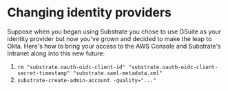 # Changing identity providers

Suppose when you began using Substrate you chose to use GSuite as your identity provider but now you've grown and decided to make the leap to Okta. Here's how to bring your access to the AWS Console and Substrate's Intranet along into this new future:

1. `rm "substrate.oauth-oidc-client-id" "substrate.oauth-oidc-client-secret-timestamp" "substrate.saml-metadata.xml"`
2. `substrate-create-admin-account -quality="..."`
